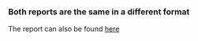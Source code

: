 ### Both reports are the same in a different format
The report can also be found [here](https://docs.google.com/document/d/1FylxWC0akHWvUxYQeA4idUenEvh2MtP6oVV-FzQ4Fzc/edit?usp=sharing)

